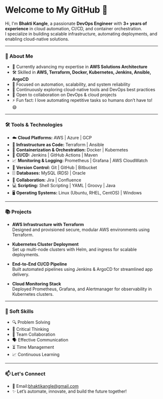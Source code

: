# Welcome to My GitHub 👋

Hi, I'm **Bhakti Kangle**, a passionate **DevOps Engineer** with **3+ years of experience** in cloud automation, CI/CD, and container orchestration.  
I specialize in building scalable infrastructure, automating deployments, and enabling cloud-native solutions.

---

### 🚀 About Me

- 🔭 Currently advancing my expertise in **AWS Solutions Architecture**
- 🛠️ Skilled in **AWS, Terraform, Docker, Kubernetes, Jenkins, Ansible, ArgoCD**
- 🔁 Focused on automation, scalability, and system reliability
- 🌱 Continuously exploring cloud-native tools and DevOps best practices
- 👯 Open to collaboration on DevOps & cloud projects
- ⚡ Fun fact: I love automating repetitive tasks so humans don’t have to! 😄

---

### 🛠 Tools & Technologies

- ☁️ **Cloud Platforms:** AWS | Azure | GCP  
- 📐 **Infrastructure as Code:** Terraform | Ansible  
- 🐳 **Containerization & Orchestration:** Docker | Kubernetes  
- 🔁 **CI/CD:** Jenkins | GitHub Actions | Maven  
- 📈 **Monitoring & Logging:** Prometheus | Grafana | AWS CloudWatch  
- 🔗 **Version Control:** Git | GitHub | Bitbucket  
- 🗄 **Databases:** MySQL (RDS) | Oracle  
- 💬 **Collaboration:** Jira | Confluence  
- 💻 **Scripting:** Shell Scripting | YAML | Groovy | Java  
- 🖥️ **Operating Systems:** Linux (Ubuntu, RHEL, CentOS) | Windows  

---

### 📚 Projects

- **AWS Infrastructure with Terraform**  
  Designed and provisioned secure, modular AWS environments using Terraform.

- **Kubernetes Cluster Deployment**  
  Set up multi-node clusters with Helm, and ingress for scalable deployments.

- **End-to-End CI/CD Pipeline**  
  Built automated pipelines using Jenkins & ArgoCD for streamlined app delivery.

- **Cloud Monitoring Stack**  
  Deployed Prometheus, Grafana, and Alertmanager for observability in Kubernetes clusters.

---

### 🧠 Soft Skills

- 🔍 Problem Solving  
- 🧠 Critical Thinking  
- 🤝 Team Collaboration  
- 🗣️ Effective Communication  
- ⏳ Time Management  
- 📈 Continuous Learning  

---

### 📫 Let's Connect

- 📧 Email:bhaktikangle@gmail.com
- ✨ Let’s automate, innovate, and build the future together!

